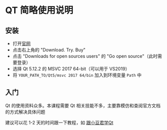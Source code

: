 # QT 简略使用说明

## 安装

- 打开[官网](https://www.qt.io/) 
- 点击右上角的 "Download. Try. Buy"
- 点击 "Downloads for open sources users" 的 "Go open source"（此时需要登录）
- 选择 Qt 5.12.2 的 MSVC 2017 64-bit（可以用于 VS2019）
- 将 `YOUR_PATH_TO/Qt5/msvc 2017 64/bin` 加入到环境变量 `Path` 中

## 入门

Qt 的使用资料众多。本课程需要 Qt 相关技能不多，主要靠模仿和查阅官方文档的方式解决具体问题

建议可以花 1-2 天的时间跟一下教程，如 [跟小豆君学Qt](https://zhuanlan.zhihu.com/c_119081535) 
